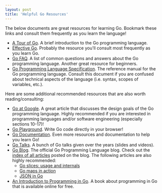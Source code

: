 ```yaml
---
layout: post
title: 'Helpful Go Resources'
---
```

The below documents are great resources for learning Go.
Bookmark these links and consult them frequently as you
learn the language!

* [A Tour of Go][1]. A brief introduction to the Go programming language.
* [Effective Go][2]. Probably the resource you'll consult most frequently
  as you learn Go.
* [Go FAQ][3]. A list of common questions and answers about the Go
  programming language. Another great resource for beginners.
* [Go Programming Language Specification][4]. The reference manual
  for the Go programming language. Consult this document if you are
  confused about technical aspects of the language (i.e. syntax,
  scopes of variables, etc.).

Here are some additional recommended resources that are also worth reading/consulting:

* [Go at Google][5]. A great article that discusses the design goals of the Go programming language.
  Highly recommended if you are interested in programming languages and/or software engineering
  (especially sections 10-17)!
* [Go Playground][6]. Write Go code directly in your browser!
* [Go Documentation][7]. Even more resources and documentation to help you learn Go!
* [Go Talks][8]. A bunch of Go talks given over the years (slides and videos).
* [Go Blog][9]. The official Go Programming Language blog. Check out the [index of all articles][10]
  posted on the blog. The following articles are also highly recommended:
  - [Go slices: usage and internals][11]
  - [Go maps in action][12]
  - [JSON in Go][13]
* [An Introduction to Programming in Go][14]. A book about programming in Go that is available online for free.

[1]: http://tour.golang.org/
[2]: http://golang.org/doc/effective_go.html
[3]: http://golang.org/doc/faq
[4]: http://golang.org/ref/spec
[5]: http://talks.golang.org/2012/splash.article
[6]: http://play.golang.org/
[7]: http://golang.org/doc/
[8]: http://talks.golang.org/
[9]: http://blog.golang.org/
[10]: http://blog.golang.org/index
[11]: http://blog.golang.org/go-slices-usage-and-internals
[12]: http://blog.golang.org/go-maps-in-action
[13]: http://blog.golang.org/json-and-go
[14]: http://www.golang-book.com/